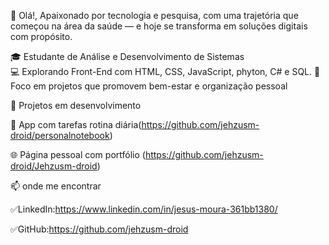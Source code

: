 👋 Olá!,
Apaixonado por tecnologia e pesquisa, com uma trajetória que começou na área da saúde — e hoje se transforma em soluções digitais com propósito.

🎓 Estudante de Análise e Desenvolvimento de Sistemas  
💻 Explorando Front-End com HTML, CSS, JavaScript, phyton, C# e SQL.
🧠 Foco em projetos que promovem bem-estar e organização pessoal

🚀 Projetos em desenvolvimento

📝 App com tarefas rotina diária(https://github.com/jehzusm-droid/personalnotebook)

🌐 Página pessoal com portfólio (https://github.com/jehzusm-droid/Jehzusm-droid)

📫 onde me encontrar

✅LinkedIn:https://www.linkedin.com/in/jesus-moura-361bb1380/

✅GitHub:https://github.com/jehzusm-droid
